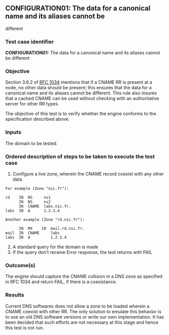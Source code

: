 ## CONFIGURATION01: The data for a canonical name and its aliases cannot be
different

### Test case identifier

**CONFIGURATION01:** The data for a canonical name and its aliases cannot be
different

### Objective 
Section 3.6.2 of [RFC 1034](https://tools.ietf.org/html/rfc1034)
mentions that if a CNAME RR is present at a node, no other data should be
present; this ensures that the data for a canonical name and its aliases cannot
be different.  This rule also insures that a cached CNAME can be used without
checking with an authoritative server for other RR types.

The objective of this test is to verify whether the engine conforms to the
specification described above.

### Inputs

The domain to be tested.

### Ordered description of steps to be taken to execute the test case

1. Configure a live zone, wherein the CNAME record coexist with any other data

```
For example (Zone "nic.fr"): 

rd    IN  NS     ns1
      IN  NS     ns2
      IN  CNAME  labs.nic.fr.
labs  IN  A      1.2.3.4
```

```
Another example (Zone "rd.nic.fr"):

      IN  MX    10  mail.rd.nic.fr.
mail  IN  CNAME     labs        
labs  IN  A         1.2.3.4 
```

2. A standard query for the domain is made 
3. If the query don’t receive Error response, the test returns with FAIL

### Outcome(s)

The engine should capture the CNAME collision in a DNS zone as specified in RFC
1034 and return FAIL, if there is a coexistance.

### Results
Current DNS softwares does not allow a zone to be loaded wherein a CNAME coexist
with other RR. The only solution to emulate this behavior is to use an old DNS
software versions or write our own implementation. It has been decided that such
efforts are not necessary at this stage and hence this test is not run.	

